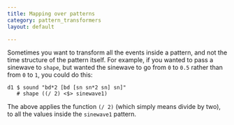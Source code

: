 ```yaml
---
title: Mapping over patterns
category: pattern_transformers
layout: default

---
```


Sometimes you want to transform all the events inside a pattern, and
not the time structure of the pattern itself. For example, if you
wanted to pass a sinewave to `shape`, but wanted the sinewave to go
from `0` to `0.5` rather than from `0` to `1`, you could do this:

~~~~ {haskell}
d1 $ sound "bd*2 [bd [sn sn*2 sn] sn]"
   # shape ((/ 2) <$> sinewave1)
~~~~

The above applies the function `(/ 2)` (which simply means divide by
two), to all the values inside the `sinewave1` pattern.
